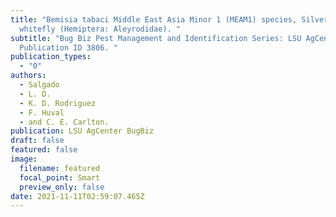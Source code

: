 ```yaml
---
title: "Bemisia tabaci Middle East Asia Minor 1 (MEAM1) species, Silverleaf
  whitefly (Hemiptera: Aleyrodidae). "
subtitle: "Bug Biz Pest Management and Identification Series: LSU AgCenter
  Publication ID 3806. "
publication_types:
  - "0"
authors:
  - Salgado
  - L. D.
  - K. D. Rodriguez
  - F. Huval
  - and C. E. Carlton.
publication: LSU AgCenter BugBiz
draft: false
featured: false
image:
  filename: featured
  focal_point: Smart
  preview_only: false
date: 2021-11-11T02:59:07.465Z
---
```

